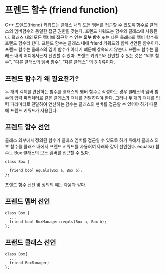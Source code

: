 # 프렌드 함수 (friend function)

C++ 프렌드(friend) 키워드는 클래스 내의 모든 멤버를 접근할 수 있도록 함수로 클래스의 멤버함수와 동일한 접근 권한을 갖는다. 프렌드 키워드는 함수와 클래스에 사용된다.
클래스 내의 모든 멤버에 접근할 수 있는 __**외부 함수**__ 또는 다른 클래스의 멤버 함수를 프렌드 함수라 한다. 프렌드 함수는 클래스 내에 friend 키워드와 함께 선언된 함수이다.
프렌드 함수는 클래스의 멤버 함수가 아니기 떄문에 상속되지 않는다. 프렌드 함수는 클래스 내의 어디에서든지 선언할 수 있따. 프렌드 키워드와 선언할 수 있는 것은 "외부 함수", "다른 클래스의 멤버 함수", "다른 클래스" 의 3 종류이다.

## 프렌드 함수가 왜 필요한가?

두 개의 객체를 연산하는 함수를 클래스의 멤버 함수로 작성하는 경우 클래스의 멤버 함수의 입력 파러미터르 같은 클래스의 객체를 전달하여야 한다. 
그러나 두 개의 객체를 입력 파러미터로 전달하여 연산하는 함수는 클래스의 멘버를 접근할 수 있어야 하기 때문에 프렌드 키워드가 사용된다. 

## 프렌드 함수 선언 
클래스 외부에서 정의된 함수가 클래스 멤버를 접근할 수 있도록 하기 위해서 클래스 외부 함수를 클래스 내에서 프렌드 키워드를 사용허여 아래와 같이 선인한다.
equals() 함수는 Box 클래스의 모든 멤버를 접근할 수 있다.
```
class Box {
  ...
  friend bool equals(Box a, Box b); 
};
```
프렌드 함수 선언 및 정의의 예는 다움과 같다.

## 프렌드 멤버 선언 

```
class Box {
  ...
  friend bool BoxManager::equls(Box a, Box b);
};
```

## 프랜드 클래스 선언

```
class Box{
  ...
  friend BoxManager;
};
```
